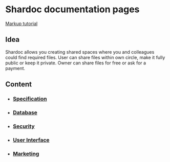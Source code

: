 # Shardoc documentation pages

[Markup tutorial](https://guides.github.com/features/mastering-markdown/)


## Idea
Shardoc allows you creating shared spaces 
where you and colleagues could find required
files.
User can share files within own circle,
 make it fully public or keep it private.
Owner can share files for free or ask for a payment.

## Content
* ### [Specification](https://github.com/shardoc/shardoc.github.io/blob/dev/pages/specification.md)
* ### [Database](https://github.com/shardoc/shardoc.github.io/blob/dev/pages/db.md)
* ### [Security](https://github.com/shardoc/shardoc.github.io/blob/dev/pages/security.md)
* ### [User Interface](https://github.com/shardoc/shardoc.github.io/blob/dev/pages/ui.md)
* ### [Marketing](https://github.com/shardoc/shardoc.github.io/blob/dev/pages/marketing.md)

